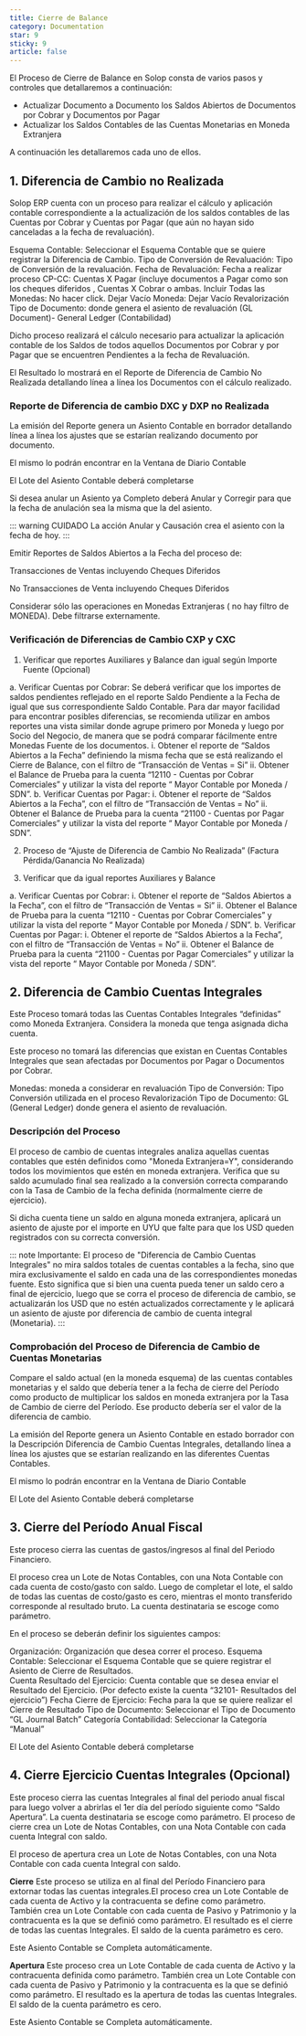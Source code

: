 ```yaml
---
title: Cierre de Balance
category: Documentation
star: 9
sticky: 9
article: false
---
```


El Proceso de Cierre de Balance en Solop consta de varios pasos y controles que detallaremos a continuación:

* Actualizar Documento a Documento los Saldos Abiertos de Documentos por Cobrar y Documentos por Pagar
* Actualizar los Saldos Contables de las Cuentas Monetarias en Moneda Extranjera

A continuación les detallaremos cada uno de ellos.

## 1. Diferencia de Cambio no Realizada 

Solop ERP cuenta con un proceso para realizar el cálculo y aplicación contable correspondiente a la actualización de los saldos contables de las Cuentas por Cobrar y Cuentas por Pagar (que aún no hayan sido canceladas a la fecha de revaluación). 

Esquema Contable: Seleccionar el Esquema Contable que se quiere registrar la Diferencia de Cambio.
Tipo de Conversión de Revaluación: Tipo de Conversión de la revaluación.
Fecha de Revaluación: Fecha a realizar proceso
CP-CC: Cuentas X Pagar (incluye documentos a Pagar como son los cheques diferidos , Cuentas X Cobrar o ambas.
Incluir Todas las Monedas: No hacer click. Dejar Vacío
Moneda:  Dejar Vacío 
Revalorización Tipo de Documento: donde genera el asiento de revaluación (GL Document)- General Ledger (Contabilidad)

Dicho proceso realizará el cálculo necesario para actualizar la aplicación contable de los Saldos de todos aquellos Documentos por Cobrar y por Pagar que se encuentren Pendientes a la fecha de Revaluación. 

El Resultado lo mostrará en el Reporte de Diferencia de Cambio No Realizada detallando línea a línea los Documentos con el cálculo realizado.

### Reporte de Diferencia de cambio DXC y DXP no Realizada

La emisión del Reporte genera un Asiento Contable en borrador detallando línea a línea los ajustes que se estarían realizando documento por documento.

El mismo lo podrán encontrar en la Ventana de Diario Contable

El Lote del  Asiento Contable deberá completarse

Si desea anular un Asiento ya Completo deberá Anular y Corregir para que la fecha de anulación sea la misma que la del asiento.

::: warning
CUIDADO La acción Anular y Causación crea el asiento con la fecha de hoy.
:::

Emitir Reportes de Saldos Abiertos a la Fecha del proceso de:

Transacciones de Ventas incluyendo Cheques Diferidos 

No Transacciones de Venta incluyendo Cheques Diferidos

Considerar sólo las operaciones en Monedas Extranjeras ( no hay filtro de MONEDA).
Debe filtrarse externamente.

### Verificación de Diferencias de Cambio CXP y CXC

1. Verificar que reportes Auxiliares y Balance dan igual según Importe Fuente (Opcional)

a. Verificar Cuentas por Cobrar: Se deberá verificar que los importes de saldos pendientes reflejado en el reporte Saldo Pendiente a la Fecha de igual que sus correspondiente Saldo Contable. Para dar mayor facilidad para encontrar posibles diferencias, se recomienda utilizar en ambos reportes una vista similar donde agrupe primero por Moneda y luego por Socio del Negocio, de manera que se podrá comparar fácilmente entre Monedas Fuente de los documentos.
i. Obtener el reporte de “Saldos Abiertos a la Fecha” definiendo la misma fecha que se está realizando el Cierre de Balance, con el filtro de “Transacción de Ventas = Si”
ii. Obtener el Balance de Prueba para la cuenta “12110 - Cuentas por Cobrar Comerciales” y utilizar la vista del reporte “ Mayor Contable por Moneda / SDN”.
b. Verificar Cuentas por Pagar:
i. Obtener el reporte de “Saldos Abiertos a la Fecha”, con el filtro de “Transacción de Ventas = No”
ii. Obtener el Balance de Prueba para la cuenta “21100 - Cuentas por Pagar Comerciales” y utilizar la vista del reporte “ Mayor Contable por Moneda / SDN”.

2. Proceso de “Ajuste de Diferencia de Cambio No Realizada” (Factura Pérdida/Ganancia No Realizada)

3. Verificar que da igual reportes Auxiliares y Balance

a. Verificar Cuentas por Cobrar:
i. Obtener el reporte de “Saldos Abiertos a la Fecha”, con el filtro de “Transacción de Ventas = Si”
ii. Obtener el Balance de Prueba para la cuenta “12110 - Cuentas por Cobrar Comerciales” y utilizar la vista del reporte “ Mayor Contable por Moneda / SDN”.
b. Verificar Cuentas por Pagar:
i. Obtener el reporte de “Saldos Abiertos a la Fecha”, con el filtro de “Transacción de Ventas = No”
ii. Obtener el Balance de Prueba para la cuenta “21100 - Cuentas por Pagar Comerciales” y utilizar la vista del reporte “ Mayor Contable por Moneda / SDN”.

## 2. Diferencia de Cambio Cuentas Integrales

Este Proceso tomará todas las Cuentas Contables Integrales “definidas” como Moneda Extranjera. Considera la moneda que tenga asignada dicha cuenta. 

Este proceso no tomará las diferencias que existan en Cuentas Contables Integrales que sean afectadas por Documentos por Pagar o Documentos por Cobrar.

Monedas: moneda a considerar en revaluación
Tipo de Conversión:  Tipo Conversión utilizada en el proceso
Revalorización Tipo de Documento: GL   (General Ledger) donde genera el asiento de revaluación.

### Descripción del Proceso

El proceso de cambio de cuentas integrales analiza aquellas cuentas contables que estén definidos como "Moneda Extranjera=Y", considerando todos los movimientos que estén en moneda extranjera. Verifica que su saldo acumulado final sea realizado a la conversión correcta comparando con la Tasa de Cambio de la fecha definida (normalmente cierre de ejercicio). 

Si dicha cuenta tiene un saldo en alguna moneda extranjera, aplicará un asiento de ajuste por el importe en UYU que falte para que los USD queden registrados con su correcta conversión.

::: note
Importante: El proceso de "Diferencia de Cambio Cuentas Integrales" no mira saldos totales de cuentas contables a la fecha, sino que mira exclusivamente el saldo en cada una de las correspondientes monedas fuente. Esto significa que si bien una cuenta pueda tener un saldo cero a final de ejercicio, luego que se corra el proceso de diferencia de cambio, se actualizarán los USD que no estén actualizados correctamente y le aplicará un asiento de ajuste por diferencia de cambio de cuenta integral (Monetaria).
:::

### Comprobación del Proceso de Diferencia de Cambio de Cuentas Monetarias

Compare el saldo  actual (en la moneda esquema) de las cuentas contables monetarias y el saldo que debería tener a la fecha de cierre del Período como producto de multiplicar los saldos en moneda extranjera por la Tasa de Cambio de cierre del Período.
Ese producto debería ser el valor de la diferencia de cambio.

La emisión del Reporte genera un Asiento Contable en estado borrador con la Descripción Diferencia de Cambio Cuentas Integrales, detallando línea a línea los ajustes que se estarían realizando en las diferentes Cuentas Contables.

El mismo lo podrán encontrar en la Ventana de Diario Contable

El Lote del Asiento Contable deberá completarse

## 3. Cierre del Período Anual Fiscal

Este proceso cierra las cuentas de gastos/ingresos al final del Periodo Financiero. 
 
El proceso crea un Lote de Notas Contables, con una Nota Contable con cada cuenta de costo/gasto con saldo. Luego de completar el lote, el saldo de todas las cuentas de costo/gasto es cero, mientras el monto transferido corresponde al resultado bruto.
La cuenta destinataria se escoge como parámetro.

En el proceso se deberán definir los siguientes campos: 

Organización: Organización que desea correr el proceso. 
Esquema Contable: Seleccionar el Esquema Contable que se quiere registrar el Asiento de Cierre de Resultados.  
Cuenta Resultado del Ejercicio: Cuenta contable que se desea enviar el Resultado del Ejercicio. (Por defecto existe la cuenta “32101- Resultados del ejercicio”)
Fecha Cierre de Ejercicio: Fecha para la que se quiere realizar el Cierre de Resultado
Tipo de Documento: Seleccionar el Tipo de Documento “GL Journal Batch”
Categoría Contabilidad: Seleccionar la Categoría “Manual”

El Lote del  Asiento Contable deberá completarse

## 4. Cierre Ejercicio Cuentas Integrales (Opcional)

Este proceso cierra las cuentas Integrales al final del periodo anual fiscal para luego volver a abrirlas el 1er día del período siguiente como “Saldo Apertura”. La cuenta destinataria se escoge como parámetro. El proceso de cierre crea un Lote de Notas Contables, con una Nota Contable con cada cuenta Integral con saldo. 

El proceso de apertura crea un Lote de Notas Contables, con una Nota Contable con cada cuenta Integral con saldo. 

**Cierre**
Este proceso se utiliza en al final del Período Financiero para extornar todas las cuentas integrales.El proceso crea un Lote Contable de cada cuenta de Activo y la contracuenta se define como parámetro. También crea un Lote Contable con cada cuenta de Pasivo y Patrimonio y la contracuenta es la que se definió como parámetro.
El resultado es el cierre de todas las cuentas Integrales. El saldo de la cuenta parámetro es cero.

Este Asiento Contable se Completa automáticamente.

**Apertura**
Este proceso crea un Lote Contable de cada cuenta de Activo y la contracuenta definida como parámetro. También crea un Lote Contable con cada cuenta de Pasivo y Patrimonio y la contracuenta es la que se definió como parámetro.
El resultado es la apertura de todas las cuentas Integrales. El saldo de la cuenta parámetro es cero.

Este Asiento Contable se Completa automáticamente.